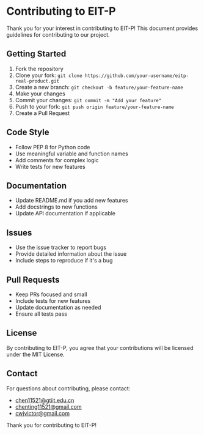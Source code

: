 # Contributing to EIT-P

Thank you for your interest in contributing to EIT-P! This document provides guidelines for contributing to our project.

## Getting Started

1. Fork the repository
2. Clone your fork: `git clone https://github.com/your-username/eitp-real-product.git`
3. Create a new branch: `git checkout -b feature/your-feature-name`
4. Make your changes
5. Commit your changes: `git commit -m "Add your feature"`
6. Push to your fork: `git push origin feature/your-feature-name`
7. Create a Pull Request

## Code Style

- Follow PEP 8 for Python code
- Use meaningful variable and function names
- Add comments for complex logic
- Write tests for new features

## Documentation

- Update README.md if you add new features
- Add docstrings to new functions
- Update API documentation if applicable

## Issues

- Use the issue tracker to report bugs
- Provide detailed information about the issue
- Include steps to reproduce if it's a bug

## Pull Requests

- Keep PRs focused and small
- Include tests for new features
- Update documentation as needed
- Ensure all tests pass

## License

By contributing to EIT-P, you agree that your contributions will be licensed under the MIT License.

## Contact

For questions about contributing, please contact:
- chen11521@gtiit.edu.cn
- chenting11521@gmail.com
- cwjvictor@gmail.com

Thank you for contributing to EIT-P!
